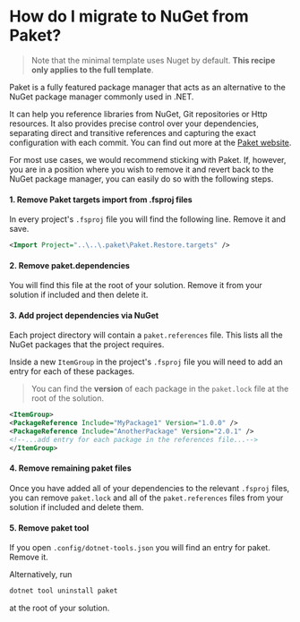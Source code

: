# How do I migrate to NuGet from Paket?

>  Note that the minimal template uses Nuget by default. **This recipe only applies to the full template**.

Paket is a fully featured package manager that acts as an alternative to the NuGet package manager commonly used in .NET.

It can help you reference libraries from NuGet, Git repositories or Http resources. It also provides precise control over your dependencies, separating direct and transitive references and capturing the exact configuration with each commit. You can find out more at the [Paket website](https://fsprojects.github.io/Paket/).

For most use cases, we would recommend sticking with Paket. If, however, you are in a position where you wish to remove it and revert back to the NuGet package manager, you can easily do so with the following steps.

#### 1. Remove Paket targets import from .fsproj files

In every project's `.fsproj` file you will find the following line. Remove it and save.

```xml
<Import Project="..\..\.paket\Paket.Restore.targets" />
```

#### 2. Remove paket.dependencies

You will find this file at the root of your solution. Remove it from your solution if included and then delete it.

#### 3. Add project dependencies via NuGet

Each project directory will contain a `paket.references` file. This lists all the NuGet packages that the project requires.

Inside a new `ItemGroup` in the project's `.fsproj` file you will need to add an entry for each of these packages.

> You can find the **version** of each package in the `paket.lock` file at the root of the solution.

```xml
<ItemGroup>
<PackageReference Include="MyPackage1" Version="1.0.0" />
<PackageReference Include="AnotherPackage" Version="2.0.1" />
<!--...add entry for each package in the references file...-->
</ItemGroup>
```

#### 4. Remove remaining paket files

Once you have added all of your dependencies to the relevant `.fsproj` files, you can remove `paket.lock` and all of the `paket.references` files from your solution if included and delete them.

#### 5. Remove paket tool

If you open `.config/dotnet-tools.json` you will find an entry for paket. Remove it.

Alternatively, run 

```bash
dotnet tool uninstall paket
```
at the root of your solution.